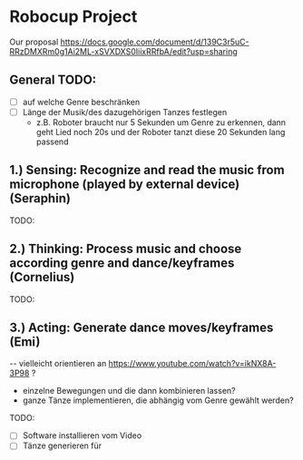 # Robocup Project

Our proposal https://docs.google.com/document/d/139C3r5uC-RRzDMXRm0g1Ai2ML-xSVXDXS0IiixRRfbA/edit?usp=sharing

## General TODO:
- [ ] auf welche Genre beschränken
- [ ] Länge der Musik/des dazugehörigen Tanzes festlegen
  - z.B. Roboter braucht nur 5 Sekunden um Genre zu erkennen, dann geht Lied noch 20s und der Roboter tanzt diese 20 Sekunden lang passend


## 1.) Sensing: Recognize and read the music from microphone (played by external device) (Seraphin)
TODO:


## 2.) Thinking: Process music and choose according genre and dance/keyframes (Cornelius)
TODO:


## 3.) Acting: Generate dance moves/keyframes (Emi)
-- vielleicht orientieren an https://www.youtube.com/watch?v=ikNX8A-3P98 ? 
- einzelne Bewegungen und die dann kombinieren lassen?
- ganze Tänze implementieren, die abhängig vom Genre gewählt werden?

TODO:
- [ ] Software installieren vom Video
- [ ] Tänze generieren für
